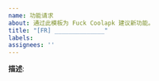 ```yaml
---
name: 功能请求
about: 通过此模板为 Fuck Coolapk 建议新功能。
title: "[FR] ______________"
labels:
assignees: ''
---
```


**描述**: